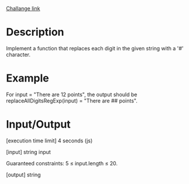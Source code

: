 [Challange link](https://codefights.com/arcade/code-arcade/regular-hell/YhqzFvdnHMffQA22q/solutions)
# Description
Implement a function that replaces each digit in the given string with a '#' character.

# Example

For input = "There are 12 points", the output should be
replaceAllDigitsRegExp(input) = "There are ## points".

# Input/Output

[execution time limit] 4 seconds (js)

[input] string input

Guaranteed constraints:
5 ≤ input.length ≤ 20.

[output] string